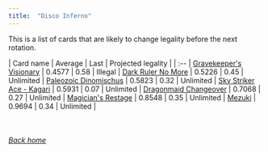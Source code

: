 ```yaml
---
title:  "Disco Inferno"
---
```


This is a list of cards that are likely to change legality before the next rotation.

| Card name | Average | Last | Projected legality |
| :-- |
[Gravekeeper's Visionary](https://db.ygoprodeck.com/card/?search=Gravekeeper's%20Visionary) | 0.4577 | 0.58 | Illegal |
[Dark Ruler No More](https://db.ygoprodeck.com/card/?search=Dark%20Ruler%20No%20More) | 0.5226 | 0.45 | Unlimited |
[Paleozoic Dinomischus](https://db.ygoprodeck.com/card/?search=Paleozoic%20Dinomischus) | 0.5823 | 0.32 | Unlimited |
[Sky Striker Ace - Kagari](https://db.ygoprodeck.com/card/?search=Sky%20Striker%20Ace%20-%20Kagari) | 0.5931 | 0.07 | Unlimited |
[Dragonmaid Changeover](https://db.ygoprodeck.com/card/?search=Dragonmaid%20Changeover) | 0.7068 | 0.27 | Unlimited |
[Magician's Restage](https://db.ygoprodeck.com/card/?search=Magician's%20Restage) | 0.8548 | 0.35 | Unlimited |
[Mezuki](https://db.ygoprodeck.com/card/?search=Mezuki) | 0.9694 | 0.34 | Unlimited |

<br>

###### [Back home](index)